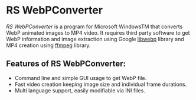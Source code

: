 # RS WebPConverter
_RS WebPConverter_ is a program for Microsoft WindowsTM that converts WebP animated images to MP4 video. It requires third party software to get WebP information and image extraction using Google [libwebp](https://developers.google.com/speed/webp) library and MP4 creation using [ffmpeg](https://ffmpeg.org) library.

## Features of RS WebPConverter:
- Command line and simple GUI usage to get WebP file.
- Fast video creation keeping image size and individual frame durations.
- Multi language support, easily modifiable via INI files.
